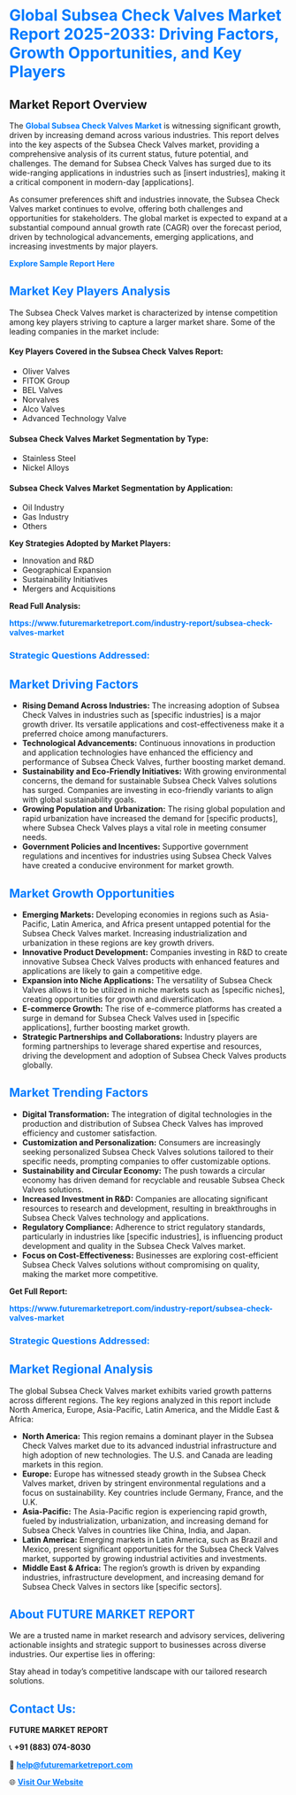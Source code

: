 <h1 style="color: #007BFF;">Global Subsea Check Valves Market Report 2025-2033: Driving Factors, Growth Opportunities, and Key Players</h1>

<section id="overview">
<h2>Market Report Overview</h2>
<p>The <a href="https://www.futuremarketreport.com/industry-report/subsea-check-valves-market" style="color: #007BFF; text-decoration: none;"><strong>Global Subsea Check Valves Market</strong></a> is witnessing significant growth, driven by increasing demand across various industries. This report delves into the key aspects of the Subsea Check Valves market, providing a comprehensive analysis of its current status, future potential, and challenges. The demand for Subsea Check Valves has surged due to its wide-ranging applications in industries such as [insert industries], making it a critical component in modern-day [applications].</p>
<p>As consumer preferences shift and industries innovate, the Subsea Check Valves market continues to evolve, offering both challenges and opportunities for stakeholders. The global market is expected to expand at a substantial compound annual growth rate (CAGR) over the forecast period, driven by technological advancements, emerging applications, and increasing investments by major players.</p>
</section>

<section id="overview">
<p><a href="https://www.futuremarketreport.com/request-sample/reportId=92429" style="color: #007BFF; text-decoration: none;"><strong>Explore Sample Report Here</strong></a></p>
</section>

<section id="key-players">
<h2 style="color: #007BFF;">Market Key Players Analysis</h2>
<p>The Subsea Check Valves market is characterized by intense competition among key players striving to capture a larger market share. Some of the leading companies in the market include:</p>
<h4>Key Players Covered in the Subsea Check Valves Report:</h4>
<ul><li>Oliver Valves</li><li>FITOK Group</li><li>BEL Valves</li><li>Norvalves</li><li>Alco Valves</li><li>Advanced Technology Valve</li></ul>
<h4>Subsea Check Valves Market Segmentation by Type:</h4>
<ul><li>Stainless Steel</li><li>Nickel Alloys</li></ul>

<h4>Subsea Check Valves Market Segmentation by Application:</h4>
<ul><li>Oil Industry</li><li>Gas Industry</li><li>Others</li></ul>
<p><strong>Key Strategies Adopted by Market Players:</strong></p>
<ul>
<li>Innovation and R&D</li>
<li>Geographical Expansion</li>
<li>Sustainability Initiatives</li>
<li>Mergers and Acquisitions</li>
</ul>
</section>

<section>
<p><strong>Read Full Analysis: </strong></p><a href="https://www.futuremarketreport.com/industry-report/subsea-check-valves-market" style="color: #007BFF; text-decoration: none;"><strong>https://www.futuremarketreport.com/industry-report/subsea-check-valves-market</strong></a>
<h3 style="color: #007BFF;">Strategic Questions Addressed:</h3>
</section>

<section id="driving-factors">
<h2 style="color: #007BFF;">Market Driving Factors</h2>
<ul>
<li><strong>Rising Demand Across Industries:</strong> The increasing adoption of Subsea Check Valves in industries such as [specific industries] is a major growth driver. Its versatile applications and cost-effectiveness make it a preferred choice among manufacturers.</li>
<li><strong>Technological Advancements:</strong> Continuous innovations in production and application technologies have enhanced the efficiency and performance of Subsea Check Valves, further boosting market demand.</li>
<li><strong>Sustainability and Eco-Friendly Initiatives:</strong> With growing environmental concerns, the demand for sustainable Subsea Check Valves solutions has surged. Companies are investing in eco-friendly variants to align with global sustainability goals.</li>
<li><strong>Growing Population and Urbanization:</strong> The rising global population and rapid urbanization have increased the demand for [specific products], where Subsea Check Valves plays a vital role in meeting consumer needs.</li>
<li><strong>Government Policies and Incentives:</strong> Supportive government regulations and incentives for industries using Subsea Check Valves have created a conducive environment for market growth.</li>
</ul>
</section>

<section id="growth-opportunities">
<h2 style="color: #007BFF;">Market Growth Opportunities</h2>
<ul>
<li><strong>Emerging Markets:</strong> Developing economies in regions such as Asia-Pacific, Latin America, and Africa present untapped potential for the Subsea Check Valves market. Increasing industrialization and urbanization in these regions are key growth drivers.</li>
<li><strong>Innovative Product Development:</strong> Companies investing in R&D to create innovative Subsea Check Valves products with enhanced features and applications are likely to gain a competitive edge.</li>
<li><strong>Expansion into Niche Applications:</strong> The versatility of Subsea Check Valves allows it to be utilized in niche markets such as [specific niches], creating opportunities for growth and diversification.</li>
<li><strong>E-commerce Growth:</strong> The rise of e-commerce platforms has created a surge in demand for Subsea Check Valves used in [specific applications], further boosting market growth.</li>
<li><strong>Strategic Partnerships and Collaborations:</strong> Industry players are forming partnerships to leverage shared expertise and resources, driving the development and adoption of Subsea Check Valves products globally.</li>
</ul>
</section>

<section id="trending-factors">
<h2 style="color: #007BFF;">Market Trending Factors</h2>
<ul>
<li><strong>Digital Transformation:</strong> The integration of digital technologies in the production and distribution of Subsea Check Valves has improved efficiency and customer satisfaction.</li>
<li><strong>Customization and Personalization:</strong> Consumers are increasingly seeking personalized Subsea Check Valves solutions tailored to their specific needs, prompting companies to offer customizable options.</li>
<li><strong>Sustainability and Circular Economy:</strong> The push towards a circular economy has driven demand for recyclable and reusable Subsea Check Valves solutions.</li>
<li><strong>Increased Investment in R&D:</strong> Companies are allocating significant resources to research and development, resulting in breakthroughs in Subsea Check Valves technology and applications.</li>
<li><strong>Regulatory Compliance:</strong> Adherence to strict regulatory standards, particularly in industries like [specific industries], is influencing product development and quality in the Subsea Check Valves market.</li>
<li><strong>Focus on Cost-Effectiveness:</strong> Businesses are exploring cost-efficient Subsea Check Valves solutions without compromising on quality, making the market more competitive.</li>
</ul>
</section>

<section>
<p><strong>Get Full Report: </strong></p><a href="https://www.futuremarketreport.com/industry-report/subsea-check-valves-market" style="color: #007BFF; text-decoration: none;"><strong>https://www.futuremarketreport.com/industry-report/subsea-check-valves-market</strong></a>
<h3 style="color: #007BFF;">Strategic Questions Addressed:</h3>
</section>


<section id="regional-analysis">
<h2 style="color: #007BFF;">Market Regional Analysis</h2>
<p>The global Subsea Check Valves market exhibits varied growth patterns across different regions. The key regions analyzed in this report include North America, Europe, Asia-Pacific, Latin America, and the Middle East & Africa:</p>
<ul>
<li><strong>North America:</strong> This region remains a dominant player in the Subsea Check Valves market due to its advanced industrial infrastructure and high adoption of new technologies. The U.S. and Canada are leading markets in this region.</li>
<li><strong>Europe:</strong> Europe has witnessed steady growth in the Subsea Check Valves market, driven by stringent environmental regulations and a focus on sustainability. Key countries include Germany, France, and the U.K.</li>
<li><strong>Asia-Pacific:</strong> The Asia-Pacific region is experiencing rapid growth, fueled by industrialization, urbanization, and increasing demand for Subsea Check Valves in countries like China, India, and Japan.</li>
<li><strong>Latin America:</strong> Emerging markets in Latin America, such as Brazil and Mexico, present significant opportunities for the Subsea Check Valves market, supported by growing industrial activities and investments.</li>
<li><strong>Middle East & Africa:</strong> The region’s growth is driven by expanding industries, infrastructure development, and increasing demand for Subsea Check Valves in sectors like [specific sectors].</li>
</ul>
</section>

<footer>
<h2 style="color: #007BFF;">About FUTURE MARKET REPORT</h2>
<p>We are a trusted name in market research and advisory services, delivering actionable insights and strategic support to businesses across diverse industries. Our expertise lies in offering:</p>

<p>Stay ahead in today’s competitive landscape with our tailored research solutions.</p>

<h2 style="color: #007BFF;">Contact Us:</h2>
<p><strong>FUTURE MARKET REPORT</strong></p>
<p>📞 <strong>+91 (883) 074-8030</strong></p>
<p>📧 <strong><a href="mailto:help@futuremarketreport.com" style="color: #007BFF;">help@futuremarketreport.com</a></strong></p>
<p>🌐 <strong><a href="https://www.futuremarketreport.com/" style="color: #007BFF;">Visit Our Website</a></strong></p>
</footer>